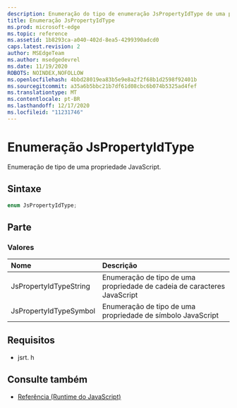 ```yaml
---
description: Enumeração do tipo de enumeração JsPropertyIdType de uma propriedade JavaScript.
title: Enumeração JsPropertyIdType
ms.prod: microsoft-edge
ms.topic: reference
ms.assetid: 1b8293ca-a040-402d-8ea5-4299390adcd0
caps.latest.revision: 2
author: MSEdgeTeam
ms.author: msedgedevrel
ms.date: 11/19/2020
ROBOTS: NOINDEX,NOFOLLOW
ms.openlocfilehash: 4bbd28019ea83b5e9e8a2f2f68b1d2598f92401b
ms.sourcegitcommit: a35a6b5bbc21b7df61d08cbc6b074b5325ad4fef
ms.translationtype: MT
ms.contentlocale: pt-BR
ms.lasthandoff: 12/17/2020
ms.locfileid: "11231746"
---
```

# Enumeração JsPropertyIdType  

Enumeração de tipo de uma propriedade JavaScript.  

## Sintaxe  

```cpp
enum JsPropertyIdType;  
```  

## Parte  

### Valores  

| Nome | Descrição |  
|:--- |:--- |  
| JsPropertyIdTypeString | Enumeração de tipo de uma propriedade de cadeia de caracteres JavaScript |  
| JsPropertyIdTypeSymbol | Enumeração de tipo de uma propriedade de símbolo JavaScript |  

## Requisitos  

*   jsrt. h  

## Consulte também  

*   [Referência (Runtime do JavaScript)](../chakra-hosting/reference-javascript-runtime.md)  
